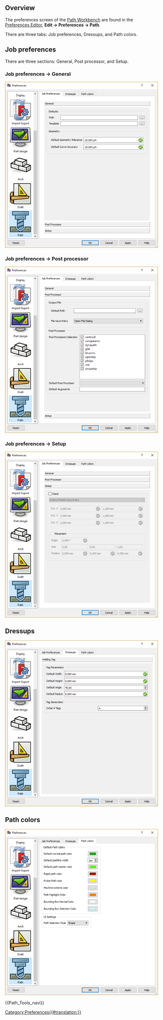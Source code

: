  




 

## Overview

The preferences screen of the [Path Workbench](Path_Workbench.md) are found in the [Preferences Editor](Preferences_Editor.md), **Edit → Preferences → Path**.

There are three tabs: Job preferences, Dressups, and Path colors.

## Job preferences 

There are three sections: General, Post processor, and Setup.

### Job preferences → General 

 ![](images/Preference_Path_Tab_01_1.png ) 

### Job preferences → Post processor 

 ![](images/Preference_Path_Tab_01_2.png ) 

### Job preferences → Setup 

 ![](images/Preference_Path_Tab_01_3.png ) 

## Dressups

 ![](images/Preference_Path_Tab_02.png ) 

## Path colors 

 ![](images/Preference_Path_Tab_03.png ) 




 {{Path_Tools_navi}} 

[Category:Preferences{{\#translation:}}](Category:Preferences.md)
